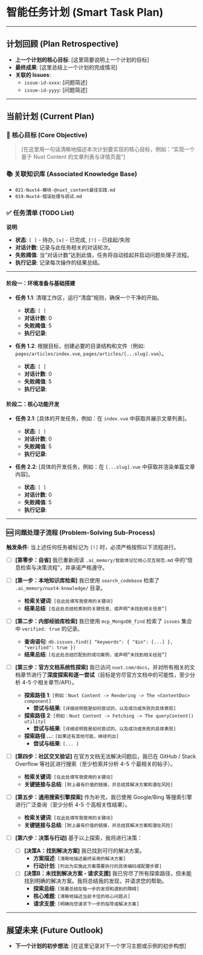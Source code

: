 # 智能任务计划 (Smart Task Plan)

---

## 计划回顾 (Plan Retrospective)

- **上一个计划的核心目标**: [这里简要说明上一个计划的目标]
- **最终成果**: [这里总结上一个计划的完成情况]
- **关联的 Issues**: 
  - `issue-id-xxxx`: [问题简述]
  - `issue-id-yyyy`: [问题简述]

---

## 当前计划 (Current Plan)

### 🎯 核心目标 (Core Objective)

> [在这里用一句话清晰地描述本次计划要实现的核心目标，例如：“实现一个基于 Nuxt Content 的文章列表与详情页面”]

### 📚 关联知识库 (Associated Knowledge Base)

- `021-Nuxt4-模块-@nuxt_content最佳实践.md`
- `019-Nuxt4-错误处理与调试.md`

### ✅ 任务清单 (TODO List)

**说明**: 
- **状态**: `[ ]` - 待办, `[x]` - 已完成, `[!]` - 已挂起/失败
- **对话计数**: 记录与此任务相关的对话轮次。
- **失败阈值**: 当“对话计数”达到此值，任务将自动挂起并启动问题处理子流程。
- **执行记录**: 记录每次操作的结果总结。

---

#### **阶段一：环境准备与基础搭建**

- **任务 1.1**: 清理工作区，运行“清盘”规则，确保一个干净的开始。
  - **状态**: `[ ]`
  - **对话计数**: 0
  - **失败阈值**: 5
  - **执行记录**:

- **任务 1.2**: 根据目标，创建必要的目录结构和文件（例如: `pages/articles/index.vue`, `pages/articles/[...slug].vue`）。
  - **状态**: `[ ]`
  - **对话计数**: 0
  - **失败阈值**: 5
  - **执行记录**:

#### **阶段二：核心功能开发**

- **任务 2.1**: [具体的开发任务，例如：在 `index.vue` 中获取并展示文章列表]。
  - **状态**: `[ ]`
  - **对话计数**: 0
  - **失败阈值**: 5
  - **执行记录**:

- **任务 2.2**: [具体的开发任务，例如：在 `[...slug].vue` 中获取并渲染单篇文章内容]。
  - **状态**: `[ ]`
  - **对话计数**: 0
  - **失败阈值**: 5
  - **执行记录**:

---

### 🆘 问题处理子流程 (Problem-Solving Sub-Process)

**触发条件**: 当上述任何任务被标记为 `[!]` 时，必须严格按照以下流程进行。

- [ ] **[第零步：自省]** 我已重新阅读 `.ai_memory/智能体记忆核心交互规范.md` 中的“信息检索与决策流程”，并承诺严格遵守。

- [ ] **[第一步：本地知识库检索]** 我已使用 `search_codebase` 检索了 `.ai_memory/nuxt4-knowledge/` 目录。
  - **检索关键词**: `[在此处填写我使用的关键词]`
  - **结果总结**: `[在此处总结检索到的关键信息，或声明“未找到相关信息”]`

- [ ] **[第二步：内部经验库检索]** 我已使用 `mcp_MongoDB_find` 检索了 `issues` 集合中 `verified: true` 的记录。
  - **查询语句**: `db.issues.find({ "keywords": { "$in": [...] }, "verified": true })`
  - **结果总结**: `[在此处总结匹配到的成功案例，或声明“未找到相关经验”]`

- [ ] **[第三步：官方文档系统性探索]** 我已访问 `nuxt.com/docs`，并对所有相关的文档章节进行了**深度探索和逐一尝试**（目标是穷尽官方文档中的可能性，至少分析 4-5 个相关章节/API）。
  - **探索路径 1**: `[例如：Nuxt Content -> Rendering -> The <ContentDoc> component]`
    - **尝试与结果**: `[详细说明我是如何尝试的，以及成功或失败的具体表现]`
  - **探索路径 2**: `[例如：Nuxt Content -> Fetching -> The queryContent() utility]`
    - **尝试与结果**: `[详细说明我是如何尝试的，以及成功或失败的具体表现]`
  - **探索路径 ...**: `[如果还有其他可能，继续列出]`
    - **尝试与结果**: `[... ]`

- [ ] **[第四步：社区交叉验证]** 在官方文档无法解决问题后，我已在 GitHub / Stack Overflow 等社区进行搜索（至少检索并分析 4-5 个最相关的帖子）。
  - **检索关键词**: `[在此处填写我使用的关键词]`
  - **关键链接与总结**: `[附上最有价值的链接，并总结其解决方案和潜在风险]`

- [ ] **[第五步：通用搜索引擎探索]** 作为补充，我已使用 Google/Bing 等搜索引擎进行广泛查询（至少分析 4-5 个高相关性结果）。
  - **检索关键词**: `[在此处填写我使用的关键词]`
  - **关键链接与总结**: `[附上最有价值的链接，并总结其解决方案和潜在风险]`

- [ ] **[第六步：决策与行动]** 基于以上探索，我将进行决策：
  - [ ] **[决策A：找到解决方案]** 我已找到可行的解决方案。
    - **方案描述**: `[清晰地描述最终采用的解决方案]`
    - **行动计划**: `[列出为实施此方案需要执行的具体编码或配置步骤]`
  - [ ] **[决策B：未找到解决方案 - 请求支援]** 我已穷尽了所有探索路径，但未能找到明确的解决方案。我将总结我的发现，并请求您的帮助。
    - **探索总结**: `[简要总结在每一步的发现和遇到的障碍]`
    - **核心难题**: `[清晰地描述当前卡住的核心问题点]`
    - **请求支援**: `[明确向您请求下一步的指导或解决方案]`

---

## 展望未来 (Future Outlook)

- **下一个计划的初步想法**: [在这里记录对下一个学习主题或示例的初步构想]
